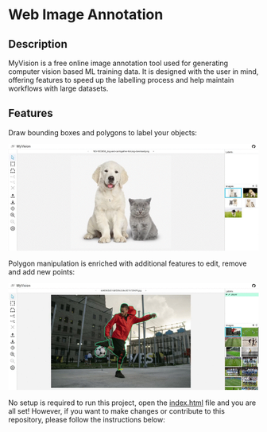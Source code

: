 # Web Image Annotation

## Description

MyVision is a free online image annotation tool used for generating computer vision based ML training data. It is designed with the user in mind, offering features to speed up the labelling process and help maintain workflows with large datasets.

## Features

Draw bounding boxes and polygons to label your objects:
<p align="center">
    <img width="1000" src="./readme/gifs/2020-07-06 23-41-06.gif" alt="Logo">
</p>

Polygon manipulation is enriched with additional features to edit, remove and add new points:

<p align="center">
    <img width="1000" src="./readme/gifs/ezgif.com-gif-maker 3.gif" alt="Logo">
</p>
<!--
Supported dataset formats:
--><!--
<p align="center">
    <img width="90%" style="margin-left: 5%" src="./readme/images/table3.png" alt="Logo">    
</p>
-->
<!--
Annotating objects can be a difficult task... You can skip all the hard work and use a pre-trained machine learning model to automatically annotate the objects for you. MyVision leverages the popular 'COCO-SSD' model to generate bounding boxes for your images and by operating locally on your browser - retain all data within the privacy of your computer:
-->
<!--
<p align="center">
    <img width="1000" src="./readme/gifs/2020-07-08 00-13-39.gif" alt="Logo">
</p>
-->
<!--
You can import existing annotation projects and continue working on them in MyVision. This process can also be used to convert datasets from one format to another:

<p align="center">
    <img width="1000" src="./readme/gifs/ezgif.com-gif-maker 4.gif" alt="Logo">
</p>

-->

## Local setup
<!-- link to the file or bring the screen up to there -->
No setup is required to run this project, open the [index.html](src/index.html) file and you are all set! However, if you want to make changes or contribute to this repository, please follow the instructions below:
